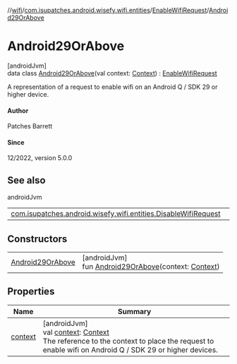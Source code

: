 //[wifi](../../../../index.md)/[com.isupatches.android.wisefy.wifi.entities](../../index.md)/[EnableWifiRequest](../index.md)/[Android29OrAbove](index.md)

# Android29OrAbove

[androidJvm]\
data class [Android29OrAbove](index.md)(val context: [Context](https://developer.android.com/reference/kotlin/android/content/Context.html)) : [EnableWifiRequest](../index.md)

A representation of a request to enable wifi on an Android Q / SDK 29 or higher device.

#### Author

Patches Barrett

#### Since

12/2022, version 5.0.0

## See also

androidJvm

| | |
|---|---|
| [com.isupatches.android.wisefy.wifi.entities.DisableWifiRequest](../../-disable-wifi-request/index.md) |  |

## Constructors

| | |
|---|---|
| [Android29OrAbove](-android29-or-above.md) | [androidJvm]<br>fun [Android29OrAbove](-android29-or-above.md)(context: [Context](https://developer.android.com/reference/kotlin/android/content/Context.html)) |

## Properties

| Name | Summary |
|---|---|
| [context](context.md) | [androidJvm]<br>val [context](context.md): [Context](https://developer.android.com/reference/kotlin/android/content/Context.html)<br>The reference to the context to place the request to enable wifi on Android Q / SDK 29 or higher devices. |
